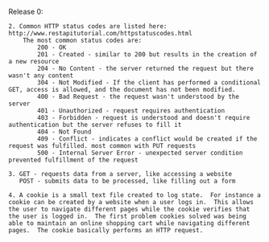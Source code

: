 Release 0: 

    2. Common HTTP status codes are listed here: http://www.restapitutorial.com/httpstatuscodes.html
        The most common status codes are: 
            200 - OK
            201 - Created - similar to 200 but results in the creation of a new resource
            204 - No Content - the server returned the request but there wasn't any content
            304 - Not Modified - If the client has performed a conditional GET, access is allowed, and the document has not been modified. 
            400 - Bad Request - the request wasn't understood by the server
            401 - Unauthorized - request requires authentication 
            403 - Forbidden - request is understood and doesn't require authentication but the server refuses to fill it
            404 - Not Found
            409 - Conflict - indicates a conflict would be created if the request was fulfilled. most common with PUT requests
            500 - Internal Server Error - unexpected server condition prevented fulfillment of the request

    3. GET - requests data from a server, like accessing a website
       POST - submits data to be processed, like filling out a form

    4. A cookie is a small text file created to log state.  For instance a cookie can be created by a website when a user logs in.  This allows the user to navigate different pages while the cookie verifies that the user is logged in.  The first problem cookies solved was being able to maintain an online shopping cart while navigating different pages.  The cookie basically performs an HTTP request. 





